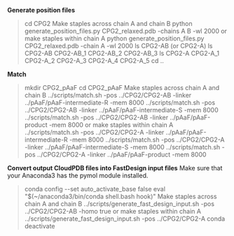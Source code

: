 **Generate position files**
> cd CPG2
Make staples across chain A and chain B
> python generate_position_files.py CPG2_relaxed.pdb -chains A B -wl 2000
or make staples within chain A
> python generate_position_files.py CPG2_relaxed.pdb -chain A -wl 2000
> ls
CPG2-AB (or CPG2-A)
> ls CPG2-AB
CPG2-AB_1 CPG2-AB_2 CPG2-AB_3
> ls CPG2-A
CPG2-A_1 CPG2-A_2 CPG2-A_3 CPG2-A_4 CPG2-A_5
> cd ..

**Match**
> mkdir CPG2_pAaF
> cd CPG2_pAaF
Make staples across chain A and chain B
> ../scripts/match.sh -pos ../CPG2/CPG2-AB -linker ../pAaF/pAaF-intermediate-R -mem 8000
> ../scripts/match.sh -pos ../CPG2/CPG2-AB -linker ../pAaF/pAaF-intermediate-S -mem 8000
> ../scripts/match.sh -pos ../CPG2/CPG2-AB -linker ../pAaF/pAaF-product -mem 8000
or make staples within chain A
> ../scripts/match.sh -pos ../CPG2/CPG2-A -linker ../pAaF/pAaF-intermediate-R -mem 8000
> ../scripts/match.sh -pos ../CPG2/CPG2-A -linker ../pAaF/pAaF-intermediate-S -mem 8000
> ../scripts/match.sh -pos ../CPG2/CPG2-A -linker ../pAaF/pAaF-product -mem 8000

**Convert output CloudPDB files into FastDesign input files**
Make sure that your Anaconda3 has the pymol module installed.
> conda config --set auto_activate_base false
> eval "$(~/anaconda3/bin/conda shell.bash hook)"
Make staples across chain A and chain B
> ../scripts/generate_fast_design_input.sh -pos ../CPG2/CPG2-AB -homo true
or make staples within chain A
> ../scripts/generate_fast_design_input.sh -pos ../CPG2/CPG2-A
> conda deactivate
